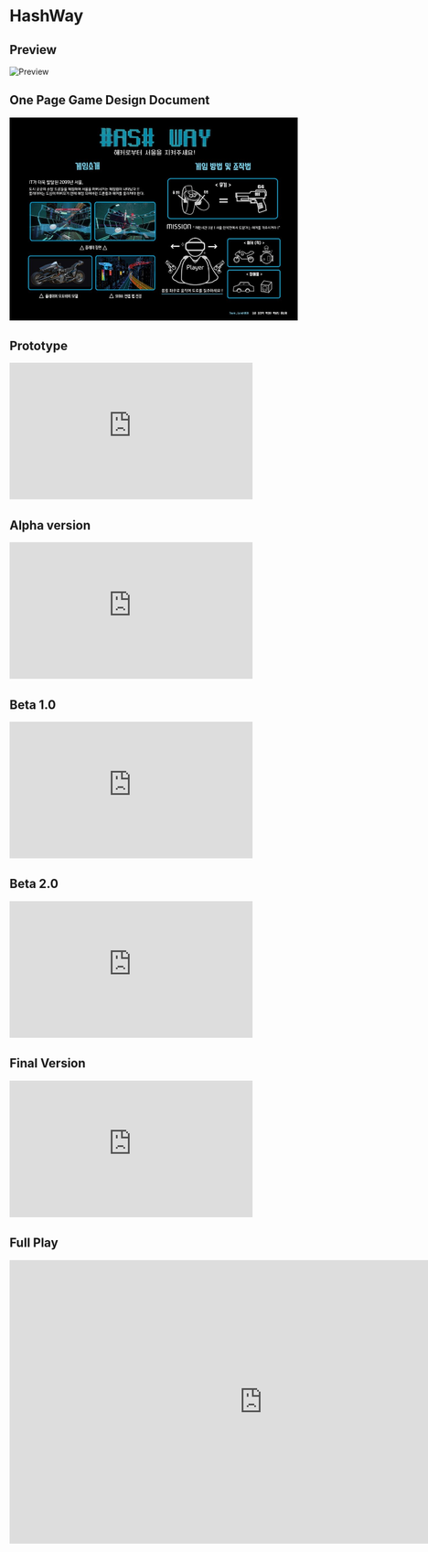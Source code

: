 # HashWay


## Preview  
![Preview](HashWayVR.gif)  

## One Page Game Design Document  
![Preview](hashWayPanel.jpg)


## Prototype  
<iframe width="425" height="239" src="https://www.youtube.com/embed/vxRCApVy5Bg" frameborder="0" allow="accelerometer; autoplay; encrypted-media; gyroscope; picture-in-picture" allowfullscreen></iframe>  

## Alpha version    
<iframe width="425" height="239" src="https://www.youtube.com/embed/9q9vBKY4MCo" frameborder="0" allow="accelerometer; autoplay; encrypted-media; gyroscope; picture-in-picture" allowfullscreen></iframe>  


## Beta 1.0    
<iframe width="425" height="239" src="https://www.youtube.com/embed/rc5oJxq9dXQ" frameborder="0" allow="accelerometer; autoplay; encrypted-media; gyroscope; picture-in-picture" allowfullscreen></iframe>  


## Beta 2.0  
<iframe width="425" height="239" src="https://www.youtube.com/embed/IjGDH6ucHFI" frameborder="0" allow="accelerometer; autoplay; encrypted-media; gyroscope; picture-in-picture" allowfullscreen></iframe>


## Final Version     
<iframe width="425" height="239" src="https://www.youtube.com/embed/VC1bckCxxBw" frameborder="0" allow="accelerometer; autoplay; encrypted-media; gyroscope; picture-in-picture" allowfullscreen></iframe>

## Full Play   
<iframe width="883" height="496" src="https://www.youtube.com/embed/hDh0xV-HYXY" frameborder="0" allow="accelerometer; autoplay; encrypted-media; gyroscope; picture-in-picture" allowfullscreen></iframe>
